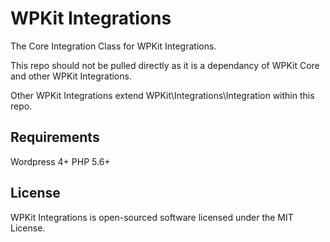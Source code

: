 # WPKit Integrations

The Core Integration Class for WPKit Integrations.

This repo should not be pulled directly as it is a dependancy of WPKit Core and other WPKit Integrations.

Other WPKit Integrations extend WPKit\Integrations\Integration within this repo.

## Requirements

Wordpress 4+
PHP 5.6+

## License

WPKit Integrations is open-sourced software licensed under the MIT License.